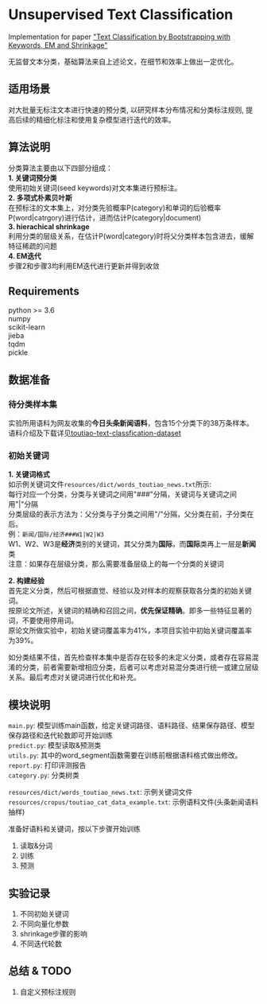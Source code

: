 # Unsupervised Text Classification
Implementation for paper ["Text Classification by Bootstrapping with Keywords, EM and Shrinkage"](http://www.cs.cmu.edu/~knigam/papers/keywordcat-aclws99.pdf)

无监督文本分类，基础算法来自上述论文，在细节和效率上做出一定优化。

## 适用场景
对大批量无标注文本进行快速的预分类, 以研究样本分布情况和分类标注规则, 提高后续的精细化标注和使用复杂模型进行迭代的效率。

## 算法说明
分类算法主要由以下四部分组成：  
**1. 关键词预分类**  
  使用初始关键词(seed keywords)对文本集进行预标注。  
**2. 多项式朴素贝叶斯**  
  在预标注的文本集上，对分类先验概率P(category)和单词的后验概率P(word|catrgory)进行估计，进而估计P(category|document)  
**3. hierachical shrinkage**  
  利用分类的层级关系，在估计P(word|category)时将父分类样本包含进去，缓解特征稀疏的问题  
**4. EM迭代**  
  步骤2和步骤3均利用EM迭代进行更新并得到收敛  

## Requirements
python >= 3.6  
numpy  
scikit-learn  
jieba  
tqdm  
pickle  

## 数据准备
### 待分类样本集
实验所用语料为网友收集的**今日头条新闻语料**，包含15个分类下的38万条样本。  
语料介绍及下载详见[toutiao-text-classfication-dataset](https://github.com/aceimnorstuvwxz/toutiao-text-classfication-dataset)  

### 初始关键词
**1. 关键词格式**  
  如示例关键词文件`resources/dict/words_toutiao_news.txt`所示:  
  每行对应一个分类，分类与关键词之间用"###"分隔，关键词与关键词之间用"|"分隔  
  分类层级的表示方法为：父分类与子分类之间用"/"分隔，父分类在前，子分类在后。  
    例：`新闻/国际/经济###W1|W2|W3`  
    W1、W2、W3是**经济**类别的关键词，其父分类为**国际**，而**国际**类再上一层是**新闻**类  
  注意：如果存在层级分类，那么需要准备层级上的每一个分类的关键词  

**2. 构建经验**  
  首先定义分类，然后可根据直觉、经验以及对样本的观察获取各分类的初始关键词。  
  按原论文所述，关键词的精确和召回之间，**优先保证精确**。即多一些特征显著的词，不要使用停用词。  
  原论文所做实验中，初始关键词覆盖率为41%，本项目实验中初始关键词覆盖率为39%。  
  
  如分类结果不佳，首先检查样本集中是否存在较多的未定义分类，或者存在容易混淆的分类，前者需要新增相应分类，后者可以考虑对易混分类进行统一或建立层级关系。最后考虑对关键词进行优化和补充。  

## 模块说明
`main.py`: 模型训练main函数，给定关键词路径、语料路径、结果保存路径、模型保存路径和迭代轮数即可开始训练  
`predict.py`: 模型读取&预测类  
`utils.py`: 其中的word_segment函数需要在训练前根据语料格式做出修改。  
`report.py`: 打印评测报告  
`category.py`: 分类树类  

`resources/dict/words_toutiao_news.txt`: 示例关键词文件  
`resources/cropus/toutiao_cat_data_example.txt`: 示例语料文件(头条新闻语料抽样)  

准备好语料和关键词，按以下步骤开始训练
1. 读取&分词
2. 训练
3. 预测

## 实验记录 
1. 不同初始关键词
2. 不同向量化参数
3. shrinkage步骤的影响
4. 不同迭代轮数

## 总结 & TODO
1. 自定义预标注规则